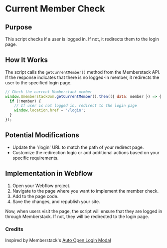 # Current Member Check

## Purpose
This script checks if a user is logged in. If not, it redirects them to the login page.

## How It Works
The script calls the `getCurrentMember()` method from the Memberstack API. If the response indicates that there is no logged-in member, it redirects the user to the specified login page.

```javascript
// Check the current Memberstack member
window.$memberstackDom.getCurrentMember().then(({ data: member }) => {
  if (!member) {
    // If user is not logged in, redirect to the login page
    window.location.href = '/login';
  }
});
```

## Potential Modifications
- Update the '/login' URL to match the path of your redirect page.
- Customize the redirection logic or add additional actions based on your specific requirements.

## Implementation in Webflow
1. Open your Webflow project.
2. Navigate to the page where you want to implement the member check.
3. Add to the page code.
4. Save the changes, and republish your site.

Now, when users visit the page, the script will ensure that they are logged in through Memberstack. If not, they will be redirected to the login page.

### Credits
Inspired by Memberstack's [Auto Open Login Modal](https://www.memberstack.com/scripts/11-automatically-open-login-modal)
